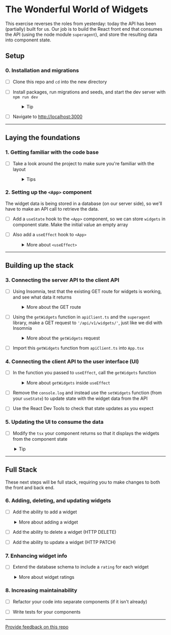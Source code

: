 # The Wonderful World of Widgets

This exercise reverses the roles from yesterday: today the API has been (partially) built for us. Our job is to build the React front end that consumes the API (using the node module `superagent`), and store the resulting data into component state.

## Setup

### 0. Installation and migrations

- [ ] Clone this repo and `cd` into the new directory
- [ ] Install packages, run migrations and seeds, and start the dev server with `npm run dev`
  <details style="padding-left: 2em">
    <summary>Tip</summary>

  Commands might look like this:

  ```sh
  npm install
  npm run knex migrate:latest
  npm run knex seed:run
  npm run dev
  ```

  </details>

- [ ] Navigate to [http://localhost:3000](http://localhost:3000)

---

## Laying the foundations

### 1. Getting familiar with the code base

- [ ] Take a look around the project to make sure you're familiar with the layout
  <details style="padding-left: 2em">
    <summary>Tips</summary>

  - Take particular note of what is in your client folder and the setup of the server routes in the back end
  - Investigate the shape of the data in the database
  </details>

### 2. Setting up the `<App>` component

The widget data is being stored in a database (on our server side), so we'll have to make an API call to retrieve the data.

- [ ] Add a `useState` hook to the `<App>` component, so we can store `widgets` in component state. Make the initial value an empty array

- [ ] Also add a `useEffect` hook to `<App>`
  <details style="padding-left: 2em">
    <summary>More about <code>&lt;useEffect&gt;</code></summary>

  `useEffect` accepts a function as its first parameter. Eventually we will call the API function from here, but for now just have this function do a `console.log('using the effect')`

  - Remember to pass an empty array to `useEffect` as the second parameter (so that the function only runs once - when the component mounts)
  - Refresh the app in your browser the with DevTools console open. Make sure you can see your `useEffect` message
  </details>

---

## Building up the stack

### 3. Connecting the server API to the client API

- [ ] Using Insomnia, test that the existing GET route for widgets is working, and see what data it returns
  <details style="padding-left: 2em">
    <summary>More about the GET route</summary>

  Looking in our `server` folder, we can see that a database function called `getWidgets` has already been built in `db/db.ts`. A GET route using that DB function is also in place in `routes/widgets.ts`.

  Test that the route is working (and see what data it returns) by making a GET request to `http://localhost:3000/api/v1/widgets/` from Insomnia.
  </details>

- [ ] Using the `getWidgets` function in `apiClient.ts` and the `superagent` library, make a GET request to `'/api/v1/widgets/'`, just like we did with Insomnia
  <details style="padding-left: 2em">
    <summary>More about the <code>getWidgets</code> request</summary>

  This time looking in the client folder, you'll find a `getWidgets` function in `apiClient.ts`. Use `superagent` to make a GET request to `'/api/v1/widgets/'`. If all goes well, it should be returning just the response body (which is the JSON data being sent from our server - we don't need the rest of the HTTP response data).
  </details>

- [ ] Import this `getWidgets` function from `apiClient.ts` into `App.tsx`

### 4. Connecting the client API to the user interface (UI)

- [ ] In the function you passed to `useEffect`, call the `getWidgets` function
  <details style="padding-left: 2em">
    <summary>More about <code>getWidgets</code> inside <code>useEffect</code></summary>

  - Superagent uses a promise-based interface, so you will need to chain a `.then()` block after this
  - Inside your `.then()` block, `console.log` the result of `getWidgets`
  - Refresh the app in your browser again. Make sure you can see the array of widget data in the console
  </details>

- [ ] Remove the `console.log` and instead use the `setWidgets` function (from your `useState`) to update state with the widget data from the API

- [ ] Use the React Dev Tools to check that state updates as you expect

### 5. Updating the UI to consume the data

- [ ] Modify the `tsx` your component returns so that it displays the widgets from the component state
<details style="padding-left: 2em">
  <summary>Tip</summary>
  
  Perhaps you could use a `.map` here to render a new `<Widget>` component for each widget. 

   To avoid a name clash with the `<Widget>` component and the `Widget` type interface use a [_namespace_](https://developer.mozilla.org/en-US/docs/Web/JavaScript/Reference/Statements/import#namespace_import) import
  ```ts
  import * as Models from '../../models/Widget'

  interface Props extends Models.Widget {
    // include additional props here when required
  }
  ```

</details>

---

## Full Stack

These next steps will be full stack, requiring you to make changes to both the front and back end.

### 6. Adding, deleting, and updating widgets

- [ ] Add the ability to add a widget
<details style="padding-left: 2em">
  <summary>More about adding a widget</summary>
  
  The steps you might take to complete this could be:
  - Create a POST route on the server side in `widgets.ts`. Test you can get a response for it in Insomnia
  - Create the database function to add a new widget. Call this function in your route and test it works in Insomnia
  - Create an `addWidget` function in `apiClient.ts` that will make a POST request to the API route you just built
  - Create a new `<AddWidget>` component containing a form. Import the `addWidget` function from `apiClient.ts` and hook it up to your form's submit handler
  - Once your widget has been added, have your widget list refresh so the new widget is visible. Perhaps this could involve reusing the `getWidgets` API function, or thinking about the data you return from your POST route...
  - Create an "Add Widget" button in `<App>` to conditionally render your `<AddWidget>` form
</details>

- [ ] Add the ability to delete a widget (HTTP DELETE)

- [ ] Add the ability to update a widget (HTTP PATCH)

### 7. Enhancing widget info

- [ ] Extend the database schema to include a `rating` for each widget
<details style="padding-left: 2em">
  <summary>More about widget ratings</summary>
  
  Add a `rating` field so we know how good those widgets really are. This will also need to be added into what is displayed, and also onto the fields of the add form.
</details>

### 8. Increasing maintainability

- [ ] Refactor your code into separate components (if it isn't already)

- [ ] Write tests for your components

---

[Provide feedback on this repo](https://docs.google.com/forms/d/e/1FAIpQLSfw4FGdWkLwMLlUaNQ8FtP2CTJdGDUv6Xoxrh19zIrJSkvT4Q/viewform?usp=pp_url&entry.1958421517=react-to-web-api)
